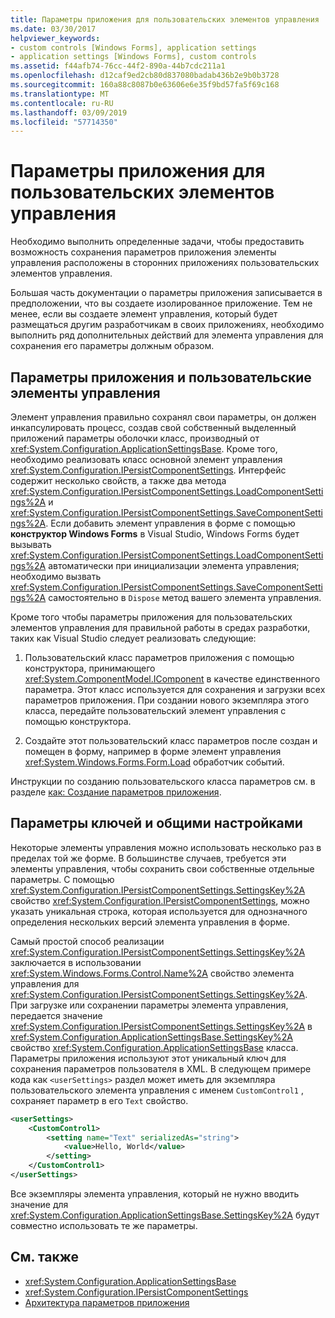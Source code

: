 ```yaml
---
title: Параметры приложения для пользовательских элементов управления
ms.date: 03/30/2017
helpviewer_keywords:
- custom controls [Windows Forms], application settings
- application settings [Windows Forms], custom controls
ms.assetid: f44afb74-76cc-44f2-890a-44b7cdc211a1
ms.openlocfilehash: d12caf9ed2cb80d837080badab436b2e9b0b3728
ms.sourcegitcommit: 160a88c8087b0e63606e6e35f9bd57fa5f69c168
ms.translationtype: MT
ms.contentlocale: ru-RU
ms.lasthandoff: 03/09/2019
ms.locfileid: "57714350"
---
```

# <a name="application-settings-for-custom-controls"></a>Параметры приложения для пользовательских элементов управления
Необходимо выполнить определенные задачи, чтобы предоставить возможность сохранения параметров приложения элементы управления расположены в сторонних приложениях пользовательских элементов управления.  
  
 Большая часть документации о параметры приложения записывается в предположении, что вы создаете изолированное приложение. Тем не менее, если вы создаете элемент управления, который будет размещаться другим разработчикам в своих приложениях, необходимо выполнить ряд дополнительных действий для элемента управления для сохранения его параметры должным образом.  
  
## <a name="application-settings-and-custom-controls"></a>Параметры приложения и пользовательские элементы управления  
 Элемент управления правильно сохранял свои параметры, он должен инкапсулировать процесс, создав свой собственный выделенный приложений параметры оболочки класс, производный от <xref:System.Configuration.ApplicationSettingsBase>. Кроме того, необходимо реализовать класс основной элемент управления <xref:System.Configuration.IPersistComponentSettings>. Интерфейс содержит несколько свойств, а также два метода <xref:System.Configuration.IPersistComponentSettings.LoadComponentSettings%2A> и <xref:System.Configuration.IPersistComponentSettings.SaveComponentSettings%2A>. Если добавить элемент управления в форме с помощью **конструктор Windows Forms** в Visual Studio, Windows Forms будет вызывать <xref:System.Configuration.IPersistComponentSettings.LoadComponentSettings%2A> автоматически при инициализации элемента управления; необходимо вызвать <xref:System.Configuration.IPersistComponentSettings.SaveComponentSettings%2A> самостоятельно в `Dispose` метод вашего элемента управления.  
  
 Кроме того чтобы параметры приложения для пользовательских элементов управления для правильной работы в средах разработки, таких как Visual Studio следует реализовать следующие:  
  
1.  Пользовательский класс параметров приложения с помощью конструктора, принимающего <xref:System.ComponentModel.IComponent> в качестве единственного параметра. Этот класс используется для сохранения и загрузки всех параметров приложения. При создании нового экземпляра этого класса, передайте пользовательский элемент управления с помощью конструктора.  
  
2.  Создайте этот пользовательский класс параметров после создан и помещен в форму, например в форме элемент управления <xref:System.Windows.Forms.Form.Load> обработчик событий.  
  
 Инструкции по созданию пользовательского класса параметров см. в разделе [как: Создание параметров приложения](how-to-create-application-settings.md).  
  
## <a name="settings-keys-and-shared-settings"></a>Параметры ключей и общими настройками  
 Некоторые элементы управления можно использовать несколько раз в пределах той же форме. В большинстве случаев, требуется эти элементы управления, чтобы сохранить свои собственные отдельные параметры. С помощью <xref:System.Configuration.IPersistComponentSettings.SettingsKey%2A> свойство <xref:System.Configuration.IPersistComponentSettings>, можно указать уникальная строка, которая используется для однозначного определения нескольких версий элемента управления в форме.  
  
 Самый простой способ реализации <xref:System.Configuration.IPersistComponentSettings.SettingsKey%2A> заключается в использовании <xref:System.Windows.Forms.Control.Name%2A> свойство элемента управления для <xref:System.Configuration.IPersistComponentSettings.SettingsKey%2A>. При загрузке или сохранении параметры элемента управления, передается значение <xref:System.Configuration.IPersistComponentSettings.SettingsKey%2A> в <xref:System.Configuration.ApplicationSettingsBase.SettingsKey%2A> свойство <xref:System.Configuration.ApplicationSettingsBase> класса. Параметры приложения используют этот уникальный ключ для сохранения параметров пользователя в XML. В следующем примере кода как `<userSettings>` раздел может иметь для экземпляра пользовательского элемента управления с именем `CustomControl1` , сохраняет параметр в его `Text` свойство.  
  
```xml  
<userSettings>  
    <CustomControl1>  
        <setting name="Text" serializedAs="string">  
            <value>Hello, World</value>  
        </setting>  
    </CustomControl1>  
</userSettings>  
```  
  
 Все экземпляры элемента управления, который не нужно вводить значение для <xref:System.Configuration.ApplicationSettingsBase.SettingsKey%2A> будут совместно использовать те же параметры.  
  
## <a name="see-also"></a>См. также
- <xref:System.Configuration.ApplicationSettingsBase>
- <xref:System.Configuration.IPersistComponentSettings>
- [Архитектура параметров приложения](application-settings-architecture.md)
